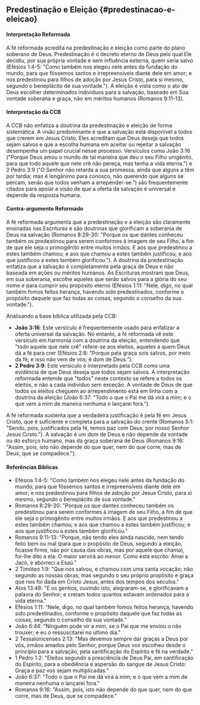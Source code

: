 ## Predestinação e Eleição {#predestinacao-e-eleicao}

#### Interpretação Reformada
A fé reformada acredita na predestinação e eleição como parte do plano soberano de Deus. Predestinação é o decreto eterno de Deus pelo qual Ele decidiu, por sua própria vontade e sem influência externa, quem seria salvo (Efésios 1:4-5: "Como também nos elegeu nele antes da fundação do mundo, para que fôssemos santos e irrepreensíveis diante dele em amor; e nos predestinou para filhos de adoção por Jesus Cristo, para si mesmo, segundo o beneplácito de sua vontade."). A eleição é vista como o ato de Deus escolher determinados indivíduos para a salvação, baseado em Sua vontade soberana e graça, não em méritos humanos (Romanos 9:11-13).

#### Interpretação da CCB
A CCB não enfatiza a doutrina da predestinação e eleição de forma sistemática. A visão predominante é que a salvação está disponível a todos que crerem em Jesus Cristo. Eles acreditam que Deus deseja que todos sejam salvos e que a escolha humana em aceitar ou rejeitar a salvação desempenha um papel crucial nesse processo. Versículos como João 3:16 ("Porque Deus amou o mundo de tal maneira que deu o seu Filho unigênito, para que todo aquele que nele crê não pereça, mas tenha a vida eterna.") e 2 Pedro 3:9 ("O Senhor não retarda a sua promessa, ainda que alguns a têm por tardia; mas é longânimo para conosco, não querendo que alguns se percam, senão que todos venham a arrepender-se.") são frequentemente citados para apoiar a visão de que a oferta da salvação é universal e depende da resposta humana.

#### Contra-argumento Reformado
A fé reformada argumenta que a predestinação e a eleição são claramente ensinadas nas Escrituras e são doutrinas que glorificam a soberania de Deus na salvação (Romanos 8:29-30: "Porque os que dantes conheceu também os predestinou para serem conformes à imagem de seu Filho, a fim de que ele seja o primogênito entre muitos irmãos. E aos que predestinou a estes também chamou; e aos que chamou a estes também justificou; e aos que justificou a estes também glorificou."). A doutrina da predestinação enfatiza que a salvação é completamente pela graça de Deus e não baseada em ações ou méritos humanos. As Escrituras mostram que Deus, em sua soberania, escolhe aqueles que serão salvos para a glória do seu nome e para cumprir seu propósito eterno (Efésios 1:11: "Nele, digo, no qual também fomos feitos herança, havendo sido predestinados, conforme o propósito daquele que faz todas as coisas, segundo o conselho da sua vontade.").

Analisando a base bíblica utilizada pela CCB:
- **João 3:16**: Este versículo é frequentemente usado para enfatizar a oferta universal da salvação. No entanto, a fé reformada vê este versículo em harmonia com a doutrina da eleição, entendendo que "todo aquele que nele crê" refere-se aos eleitos, aqueles a quem Deus dá a fé para crer (Efésios 2:8: "Porque pela graça sois salvos, por meio da fé; e isso não vem de vós; é dom de Deus.").
- **2 Pedro 3:9**: Este versículo é interpretado pela CCB como uma evidência de que Deus deseja que todos sejam salvos. A interpretação reformada entende que "todos" neste contexto se refere a todos os eleitos, e não a cada indivíduo sem exceção. A vontade de Deus de que todos os eleitos cheguem ao arrependimento está em linha com a doutrina da eleição (João 6:37: "Todo o que o Pai me dá virá a mim; e o que vem a mim de maneira nenhuma o lançarei fora.").

A fé reformada sustenta que a verdadeira justificação é pela fé em Jesus Cristo, que é suficiente e completa para a salvação do crente (Romanos 5:1: "Sendo, pois, justificados pela fé, temos paz com Deus, por nosso Senhor Jesus Cristo."). A salvação é um dom de Deus e não depende da vontade ou do esforço humano, mas da graça soberana de Deus (Romanos 9:16: "Assim, pois, isto não depende do que quer, nem do que corre, mas de Deus, que se compadece.").

#### Referências Bíblicas
- Efésios 1:4-5: "Como também nos elegeu nele antes da fundação do mundo, para que fôssemos santos e irrepreensíveis diante dele em amor; e nos predestinou para filhos de adoção por Jesus Cristo, para si mesmo, segundo o beneplácito de sua vontade."
- Romanos 8:29-30: "Porque os que dantes conheceu também os predestinou para serem conformes à imagem de seu Filho, a fim de que ele seja o primogênito entre muitos irmãos. E aos que predestinou a estes também chamou; e aos que chamou a estes também justificou; e aos que justificou a estes também glorificou."
- Romanos 9:11-13: "Porque, não tendo eles ainda nascido, nem tendo feito bem ou mal (para que o propósito de Deus, segundo a eleição, ficasse firme, não por causa das obras, mas por aquele que chama), foi-lhe dito a ela: O maior servirá ao menor. Como está escrito: Amei a Jacó, e aborreci a Esaú."
- 2 Timóteo 1:9: "Que nos salvou, e chamou com uma santa vocação; não segundo as nossas obras, mas segundo o seu próprio propósito e graça que nos foi dada em Cristo Jesus, antes dos tempos dos séculos."
- Atos 13:48: "E os gentios, ouvindo isto, alegraram-se, e glorificavam a palavra do Senhor; e creram todos quantos estavam ordenados para a vida eterna."
- Efésios 1:11: "Nele, digo, no qual também fomos feitos herança, havendo sido predestinados, conforme o propósito daquele que faz todas as coisas, segundo o conselho da sua vontade."
- João 6:44: "Ninguém pode vir a mim, se o Pai que me enviou o não trouxer; e eu o ressuscitarei no último dia."
- 2 Tessalonicenses 2:13: "Mas devemos sempre dar graças a Deus por vós, irmãos amados pelo Senhor, porque Deus vos escolheu desde o princípio para a salvação, pela santificação do Espírito e fé na verdade."
- 1 Pedro 1:2: "Eleitos segundo a presciência de Deus Pai, em santificação do Espírito, para a obediência e aspersão do sangue de Jesus Cristo: Graça e paz vos sejam multiplicadas."
- João 6:37: "Todo o que o Pai me dá virá a mim; e o que vem a mim de maneira nenhuma o lançarei fora."
- Romanos 9:16: "Assim, pois, isto não depende do que quer, nem do que corre, mas de Deus, que se compadece."